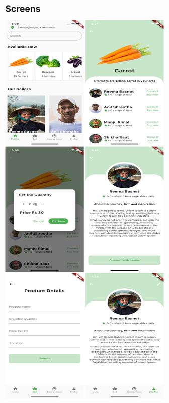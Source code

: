 # Screens 
<img src="images/home.png" alt="screen image" width="250" height="400"> <img src="images/vegetable_detail.png" alt="screen image" width="250" height="400"> <img src="images/popup.png" alt="screen image" width="250" height="400"> <img src="images/farmer_profile.png" alt="screen image" width="250" height="400"> <img src="images/sell_form.png" alt="screen image" width="250" height="400"> <img src="images/profile.png" alt="screen image" width="250" height="400"> 



